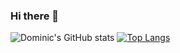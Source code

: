 ### Hi there 👋
![Dominic's GitHub stats](https://github-readme-stats.vercel.app/api?username=dominicjonas&theme=omni&show_icons=true)
[![Top Langs](https://github-readme-stats.vercel.app/api/top-langs/?username=dominicjonas&layout=compact)](https://github.com/dominicjonas/github-readme-stats)


